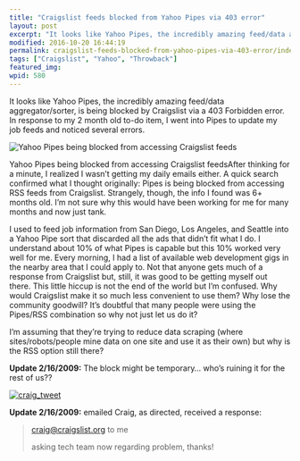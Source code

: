 ```yaml
---
title: "Craigslist feeds blocked from Yahoo Pipes via 403 error"
layout: post
excerpt: "It looks like Yahoo Pipes, the incredibly amazing feed/data aggregator/sorter, is being blocked by Craigslist via a 403 Forbidden error."
modified: 2016-10-20 16:44:19
permalink: craigslist-feeds-blocked-from-yahoo-pipes-via-403-error/index.html
tags: ["Craigslist", "Yahoo", "Throwback"]
featured_img:
wpid: 580
---
```



It looks like Yahoo Pipes, the incredibly amazing feed/data aggregator/sorter, is being blocked by Craigslist via a 403 Forbidden error. In response to my 2 month old to-do item, I went into Pipes to update my job feeds and noticed several errors.

![Yahoo Pipes being blocked from accessing Craigslist feeds](/_images/2009/02/pipes_blocked.jpg "pipes_blocked")

Yahoo Pipes being blocked from accessing Craigslist feedsAfter thinking for a minute, I realized I wasn’t getting my daily emails either. A quick search confirmed what I thought originally: Pipes is being blocked from accessing RSS feeds from Craigslist. Strangely, though, the info I found was 6+ months old. I’m not sure why this would have been working for me for many months and now just tank.

I used to feed job information from San Diego, Los Angeles, and Seattle into a Yahoo Pipe sort that discarded all the ads that didn’t fit what I do. I understand about 10% of what Pipes is capable but this 10% worked very well for me. Every morning, I had a list of available web development gigs in the nearby area that I could apply to. Not that anyone gets much of a response from Craigslist but, still, it was good to be getting myself out there. This little hiccup is not the end of the world but I’m confused. Why would Craigslist make it so much less convenient to use them? Why lose the community goodwill? It’s doubtful that many people were using the Pipes/RSS combination so why not just let us do it?

I’m assuming that they’re trying to reduce data scraping (where sites/robots/people mine data on one site and use it as their own) but why is the RSS option still there?

**Update 2/16/2009:** The block might be temporary… who’s ruining it for the rest of us??

[![craig_tweet](/_images/2009/02/craig_tweet.jpg "craig_tweet")](http://twitter.com/craignewmark/status/1215808123)

**Update 2/16/2009:** emailed Craig, as directed, received a response:

> craig@craigslist.org to me
>
> asking tech team now regarding problem, thanks!
